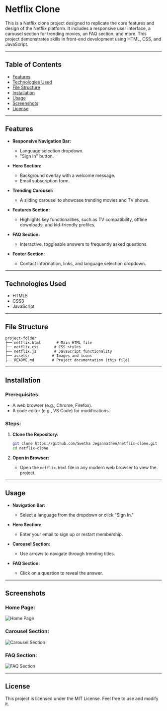 # Netflix Clone

This is a Netflix clone project designed to replicate the core features and design of the Netflix platform. It includes a responsive user interface, a carousel section for trending movies, an FAQ section, and more. This project demonstrates skills in front-end development using HTML, CSS, and JavaScript.

---

## Table of Contents

- [Features](#features)
- [Technologies Used](#technologies-used)
- [File Structure](#file-structure)
- [Installation](#installation)
- [Usage](#usage)
- [Screenshots](#screenshots)
- [License](#license)

---

## Features

- **Responsive Navigation Bar:**
  - Language selection dropdown.
  - "Sign In" button.

- **Hero Section:**
  - Background overlay with a welcome message.
  - Email subscription form.

- **Trending Carousel:**
  - A sliding carousel to showcase trending movies and TV shows.

- **Features Section:**
  - Highlights key functionalities, such as TV compatibility, offline downloads, and kid-friendly profiles.

- **FAQ Section:**
  - Interactive, toggleable answers to frequently asked questions.

- **Footer Section:**
  - Contact information, links, and language selection dropdown.

---

## Technologies Used

- HTML5
- CSS3
- JavaScript

---

## File Structure

```
project-folder
├── netflix.html       # Main HTML file
├── netflix.css       # CSS styles
├── netflix.js        # JavaScript functionality
├── assets/          # Images and icons
├── README.md        # Project documentation (this file)
```

---

## Installation

### Prerequisites:

- A web browser (e.g., Chrome, Firefox).
- A code editor (e.g., VS Code) for modifications.

### Steps:

1. **Clone the Repository:**
   ```bash
   git clone https://github.com/Swetha Jegannathen/netflix-clone.git
   cd netflix-clone
   ```

2. **Open in Browser:**
   - Open the `netflix.html` file in any modern web browser to view the project.

---

## Usage

- **Navigation Bar:**
  - Select a language from the dropdown or click "Sign In."

- **Hero Section:**
  - Enter your email to sign up or restart membership.

- **Carousel Section:**
  - Use arrows to navigate through trending titles.

- **FAQ Section:**
  - Click on a question to reveal the answer.

---

## Screenshots

### Home Page:
![Home Page](https://via.placeholder.com/800x400)

### Carousel Section:
![Carousel Section](https://via.placeholder.com/800x400)

### FAQ Section:
![FAQ Section](https://via.placeholder.com/800x400)

---

## License

This project is licensed under the MIT License. Feel free to use and modify it.
